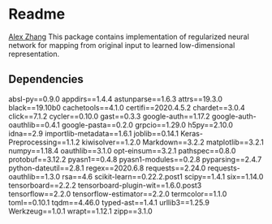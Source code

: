 # Readme

[Alex Zhang](zhangfx@uchicago.edu)
This package contains implementation of regularized neural network for mapping from original input to learned low-dimensional representation.

## Dependencies

absl-py==0.9.0
appdirs==1.4.4
astunparse==1.6.3
attrs==19.3.0
black==19.10b0
cachetools==4.1.0
certifi==2020.4.5.2
chardet==3.0.4
click==7.1.2
cycler==0.10.0
gast==0.3.3
google-auth==1.17.2
google-auth-oauthlib==0.4.1
google-pasta==0.2.0
grpcio==1.29.0
h5py==2.10.0
idna==2.9
importlib-metadata==1.6.1
joblib==0.14.1
Keras-Preprocessing==1.1.2
kiwisolver==1.2.0
Markdown==3.2.2
matplotlib==3.2.1
numpy==1.18.4
oauthlib==3.1.0
opt-einsum==3.2.1
pathspec==0.8.0
protobuf==3.12.2
pyasn1==0.4.8
pyasn1-modules==0.2.8
pyparsing==2.4.7
python-dateutil==2.8.1
regex==2020.6.8
requests==2.24.0
requests-oauthlib==1.3.0
rsa==4.6
scikit-learn==0.22.2.post1
scipy==1.4.1
six==1.14.0
tensorboard==2.2.2
tensorboard-plugin-wit==1.6.0.post3
tensorflow==2.2.0
tensorflow-estimator==2.2.0
termcolor==1.1.0
toml==0.10.1
tqdm==4.46.0
typed-ast==1.4.1
urllib3==1.25.9
Werkzeug==1.0.1
wrapt==1.12.1
zipp==3.1.0
